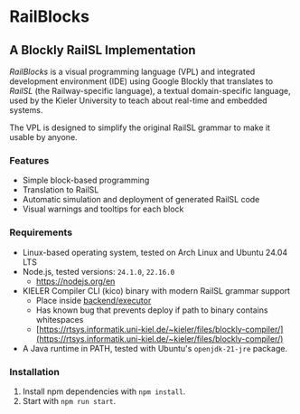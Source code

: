 # RailBlocks
## A Blockly RailSL Implementation
_RailBlocks_ is a visual programming language (VPL) and integrated development environment (IDE) using Google Blockly that translates to _RailSL_ (the Railway-specific language), a textual domain-specific language, used by the Kieler University to teach about real-time and embedded systems.

The VPL is designed to simplify the original RailSL grammar to make it usable by anyone.

### Features
- Simple block-based programming
- Translation to RailSL
- Automatic simulation and deployment of generated RailSL code
- Visual warnings and tooltips for each block

### Requirements
- Linux-based operating system, tested on Arch Linux and Ubuntu 24.04 LTS
- Node.js, tested versions: `24.1.0`, `22.16.0`
    - https://nodejs.org/en
- KIELER Compiler CLI (kico) binary with modern RailSL grammar support
    - Place inside [backend/executor](backend/executor)
    - Has known bug that prevents deploy if path to binary contains whitespaces
    - [https://rtsys.informatik.uni-kiel.de/~kieler/files/blockly-compiler/](https://rtsys.informatik.uni-kiel.de/~kieler/files/blockly-compiler/)
- A Java runtime in PATH, tested with Ubuntu's `openjdk-21-jre` package.

### Installation
1. Install npm dependencies with `npm install`.
2. Start with `npm run start`.
